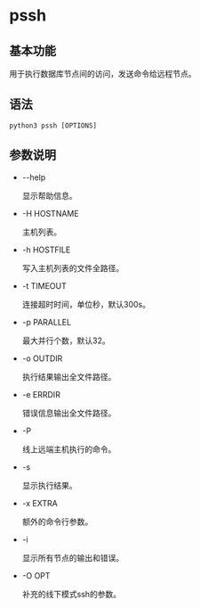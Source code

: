 # pssh<a name="ZH-CN_TOPIC_0000001197461637"></a>

## 基本功能<a name="section6557202811106"></a>

用于执行数据库节点间的访问，发送命令给远程节点。

## 语法<a name="section39063449108"></a>

```
python3 pssh [OPTIONS] 
```

## 参数说明<a name="section14185451151019"></a>

-   --help

    显示帮助信息。

-   -H HOSTNAME

    主机列表。

-   -h HOSTFILE

    写入主机列表的文件全路径。

-   -t TIMEOUT

    连接超时时间，单位秒，默认300s。

-   -p PARALLEL

    最大并行个数，默认32。

-   -o OUTDIR

    执行结果输出全文件路径。

-   -e ERRDIR

    错误信息输出全文件路径。

-   -P

    线上远端主机执行的命令。

-   -s

    显示执行结果。

-   -x EXTRA

    额外的命令行参数。

-   -i

    显示所有节点的输出和错误。


-   -O OPT

    补充的线下模式ssh的参数。


